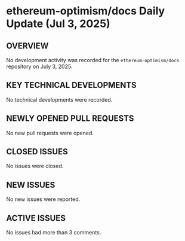 # ethereum-optimism/docs Daily Update (Jul 3, 2025)
## OVERVIEW 
No development activity was recorded for the `ethereum-optimism/docs` repository on July 3, 2025.

## KEY TECHNICAL DEVELOPMENTS
No technical developments were recorded.

## NEWLY OPENED PULL REQUESTS
No new pull requests were opened.

## CLOSED ISSUES
No issues were closed.

## NEW ISSUES
No new issues were reported.

## ACTIVE ISSUES
No issues had more than 3 comments.